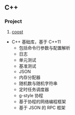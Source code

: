 # 
## C++
### Project
1. [coost](https://github.com/idealvin/coost)
+ C++ 基础库，基于 C++11
    + 包括命令行参数与配置解析
    + 日志
    + 单元测试
    + 基准测试
    + JSON
    + 内存分配器
    + 随机数与随机字符串
    + 定时任务调度器
    + g-style 协程
    + 基于协程的网络编程框架
    + 基于 JSON 的 RPC 框架